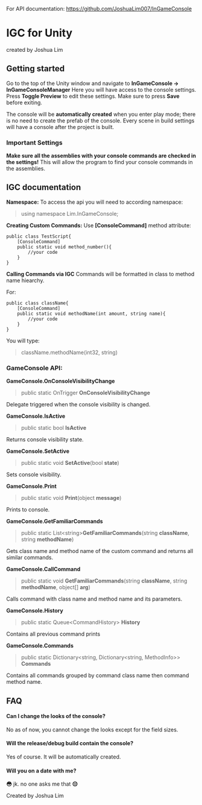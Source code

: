 For API documentation:
https://github.com/JoshuaLim007/InGameConsole


# IGC for Unity
created by Joshua Lim
## Getting started

Go to the top of the Unity window and navigate to **InGameConsole -> InGameConsoleManager**
Here you will have access to the console settings. Press **Toggle Preview** to edit these settings. Make sure to press **Save** before exiting.

The console will be **automatically created** when you enter play mode; there is no need to create the prefab of the console. Every scene in build settings will have a console after the project is built.


### Important Settings
**Make sure all the assemblies with your console commands are checked in the settings!** This will allow the program to find your console commands in the assemblies.


## IGC documentation

 **Namespace:**
To access the api you will need to according namespace:
>using namespace Lim.InGameConsole;

 **Creating Custom Commands:**
Use **[ConsoleCommand]** method attribute:
```
public class TestScript{
	[ConsoleCommand]
	public static void method_number(){
		//your code
	}
}
```
 **Calling Commands via IGC**
Commands will be formatted in class to method name hiearchy. 

For:

```
public class className{
	[ConsoleCommand]
	public static void methodName(int amount, string name){
		//your code
	}
}
```
You will type:
>className.methodName(int32, string)

### GameConsole API:


**GameConsole.OnConsoleVisibilityChange**
>public static OnTrigger **OnConsoleVisibilityChange**

Delegate triggered when the console visibility is changed.

**GameConsole.IsActive**
>public static bool **IsActive**

Returns console visibility state.

**GameConsole.SetActive**
>public static void **SetActive**(bool **state**)

Sets console visibility.

**GameConsole.Print**
>public static void **Print**(object **message**)

Prints to console.

**GameConsole.GetFamiliarCommands**
>public static List<string<l>>**GetFamiliarCommands**(string **className**, string **methodName**)

Gets class name and method name of the custom command and returns all similar commands.

**GameConsole.CallCommand**
>public static void **GetFamiliarCommands**(string **className**, string **methodName**, object[] **arg**)

Calls command with class name and method name and its parameters.

**GameConsole.History**
>public static Queue<CommandHistory<l>> **History**

Contains all previous command prints

**GameConsole.Commands**
>public static Dictionary<string, Dictionary<string, MethodInfo>> **Commands**

Contains all commands grouped by command class name then command method name.

## FAQ
#### Can I change the looks of the console?
No as of now, you cannot change the looks except for the field sizes.
#### Will the release/debug build contain the console?
Yes of course. It will be automatically created.
#### Will you on a date with me?
**😳** jk. no one asks me that **😔**

Created by Joshua Lim
